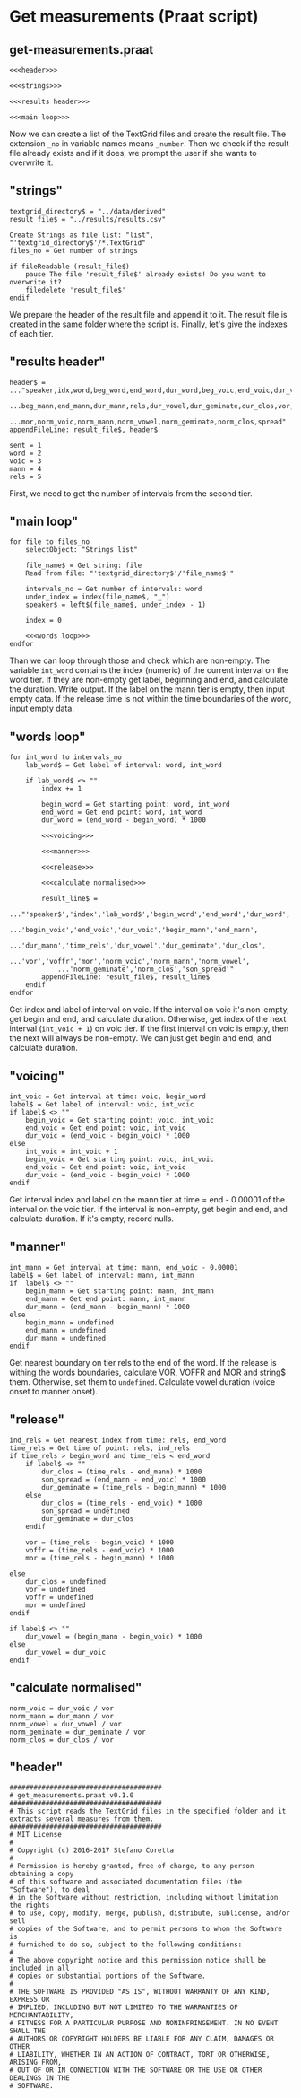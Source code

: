 # Get measurements (Praat script)

## get-measurements.praat
```praat
<<<header>>>

<<<strings>>>

<<<results header>>>

<<<main loop>>>
```

Now we can create a list of the TextGrid files and create the result file.
The extension `_no` in variable names means `_number`.
Then we check if the result file already exists and if it does, we prompt the user if she wants to overwrite it.

## "strings"
```praat
textgrid_directory$ = "../data/derived"
result_file$ = "../results/results.csv"

Create Strings as file list: "list", "'textgrid_directory$'/*.TextGrid"
files_no = Get number of strings

if fileReadable (result_file$)
	pause The file 'result_file$' already exists! Do you want to overwrite it?
	filedelete 'result_file$'
endif
```

We prepare the header of the result file and append it to it.
The result file is created in the same folder where the script is.
Finally, let's give the indexes of each tier.

## "results header"
```praat
header$ =
..."speaker,idx,word,beg_word,end_word,dur_word,beg_voic,end_voic,dur_voic,
    ...beg_mann,end_mann,dur_mann,rels,dur_vowel,dur_geminate,dur_clos,vor,voffr,
    ...mor,norm_voic,norm_mann,norm_vowel,norm_geminate,norm_clos,spread"
appendFileLine: result_file$, header$

sent = 1
word = 2
voic = 3
mann = 4
rels = 5
```

First, we need to get the number of intervals from the second tier.


## "main loop"
```praat
for file to files_no
    selectObject: "Strings list"

    file_name$ = Get string: file
    Read from file: "'textgrid_directory$'/'file_name$'"

    intervals_no = Get number of intervals: word
    under_index = index(file_name$, "_")
    speaker$ = left$(file_name$, under_index - 1)

    index = 0

    <<<words loop>>>
endfor
```

Than we can loop through those and check which are non-empty.
The variable `int_word` contains the index (numeric) of the current interval on the word tier.
If they are non-empty get label, beginning and end, and calculate the duration.
Write output.
If the label on the mann tier is empty, then input empty data.
If the release time is not within the time boundaries of the word, input empty data.

## "words loop"
```praat
for int_word to intervals_no
    lab_word$ = Get label of interval: word, int_word

    if lab_word$ <> ""
        index += 1

        begin_word = Get starting point: word, int_word
        end_word = Get end point: word, int_word
        dur_word = (end_word - begin_word) * 1000

        <<<voicing>>>

        <<<manner>>>

        <<<release>>>

        <<<calculate normalised>>>

        result_line$ =
        ..."'speaker$','index','lab_word$','begin_word','end_word','dur_word',
            ...'begin_voic','end_voic','dur_voic','begin_mann','end_mann',
            ...'dur_mann','time_rels','dur_vowel','dur_geminate','dur_clos',
            ...'vor','voffr','mor','norm_voic','norm_mann','norm_vowel',
            ...'norm_geminate','norm_clos','son_spread'"
        appendFileLine: result_file$, result_line$
    endif
endfor
```

Get index and label of interval on voic.
If the interval on voic it's non-empty, get begin and end, and calculate duration.
Otherwise, get index of the next interval (`int_voic + 1`) on voic tier.
If the first interval on voic is empty, then the next will always be non-empty.
We can just get begin and end, and calculate duration.

## "voicing"
```praat
int_voic = Get interval at time: voic, begin_word
label$ = Get label of interval: voic, int_voic
if label$ <> ""
    begin_voic = Get starting point: voic, int_voic
    end_voic = Get end point: voic, int_voic
    dur_voic = (end_voic - begin_voic) * 1000
else
    int_voic = int_voic + 1
    begin_voic = Get starting point: voic, int_voic
    end_voic = Get end point: voic, int_voic
    dur_voic = (end_voic - begin_voic) * 1000
endif
```

Get interval index and label on the mann tier at time = end - 0.00001 of the interval on the voic tier.
If the interval is non-empty, get begin and end, and calculate duration.
If it's empty, record nulls.

## "manner"
```praat
int_mann = Get interval at time: mann, end_voic - 0.00001
label$ = Get label of interval: mann, int_mann
if  label$ <> ""
    begin_mann = Get starting point: mann, int_mann
    end_mann = Get end point: mann, int_mann
    dur_mann = (end_mann - begin_mann) * 1000
else
    begin_mann = undefined
    end_mann = undefined
    dur_mann = undefined
endif
```

Get nearest boundary on tier rels to the end of the word.
If the release is withing the words boundaries, calculate VOR, VOFFR and MOR and string$ them.
Otherwise, set them to `undefined`.
Calculate vowel duration (voice onset to manner onset).

## "release"
```praat
ind_rels = Get nearest index from time: rels, end_word
time_rels = Get time of point: rels, ind_rels
if time_rels > begin_word and time_rels < end_word
    if label$ <> ""
        dur_clos = (time_rels - end_mann) * 1000
        son_spread = (end_mann - end_voic) * 1000
        dur_geminate = (time_rels - begin_mann) * 1000
    else
        dur_clos = (time_rels - end_voic) * 1000
        son_spread = undefined
        dur_geminate = dur_clos
    endif

    vor = (time_rels - begin_voic) * 1000
    voffr = (time_rels - end_voic) * 1000
    mor = (time_rels - begin_mann) * 1000

else
    dur_clos = undefined
    vor = undefined
    voffr = undefined
    mor = undefined
endif

if label$ <> ""
    dur_vowel = (begin_mann - begin_voic) * 1000
else
    dur_vowel = dur_voic
endif
```

## "calculate normalised"
```praat
norm_voic = dur_voic / vor
norm_mann = dur_mann / vor
norm_vowel = dur_vowel / vor
norm_geminate = dur_geminate / vor
norm_clos = dur_clos / vor
```


## "header"
```praat
######################################
# get_measurements.praat v0.1.0
######################################
# This script reads the TextGrid files in the specified folder and it extracts several measures from them.
######################################
# MIT License
#
# Copyright (c) 2016-2017 Stefano Coretta
#
# Permission is hereby granted, free of charge, to any person obtaining a copy
# of this software and associated documentation files (the "Software"), to deal
# in the Software without restriction, including without limitation the rights
# to use, copy, modify, merge, publish, distribute, sublicense, and/or sell
# copies of the Software, and to permit persons to whom the Software is
# furnished to do so, subject to the following conditions:
#
# The above copyright notice and this permission notice shall be included in all
# copies or substantial portions of the Software.
#
# THE SOFTWARE IS PROVIDED "AS IS", WITHOUT WARRANTY OF ANY KIND, EXPRESS OR
# IMPLIED, INCLUDING BUT NOT LIMITED TO THE WARRANTIES OF MERCHANTABILITY,
# FITNESS FOR A PARTICULAR PURPOSE AND NONINFRINGEMENT. IN NO EVENT SHALL THE
# AUTHORS OR COPYRIGHT HOLDERS BE LIABLE FOR ANY CLAIM, DAMAGES OR OTHER
# LIABILITY, WHETHER IN AN ACTION OF CONTRACT, TORT OR OTHERWISE, ARISING FROM,
# OUT OF OR IN CONNECTION WITH THE SOFTWARE OR THE USE OR OTHER DEALINGS IN THE
# SOFTWARE.
```
